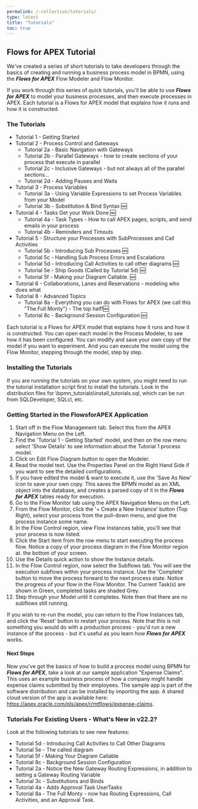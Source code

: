 ```yaml
---
permalink: /:collection/tutorials/
type: latest
title: "Tutorials"
toc: true
---
```

## Flows for APEX Tutorial

We've created a series of short tutorials to take developers through the basics of creating and running a business process model in BPMN, using the <b><i>Flows for APEX</i></b> Flow Modeler and Flow Monitor.

If you work through this series of quick tutorials, you'll be able to use <b><i>Flows for APEX</i></b> to model your business processes, and then execute processes in APEX.
Each tutorial is a Flows for APEX model that explains how it runs and how it is constructed.

### The Tutorials

* Tutorial 1 - Getting Started
* Tutorial 2 - Process Control and Gateways
  * Tutorial 2a - Basic Navigation with Gateways
  * Tutorial 2b - Parallel Gateways - how to create sections of your process that execute in parallel
  * Tutorial 2c - Inclusive Gateways - but not always all of the parallel sections...
  * Tutorial 2d - Adding Pauses and Waits
* Tutorial 3 - Process Variables
  * Tutorial 3a - Using Variable Expressions to set Process Variables from your Model
  * Tutorial 3b - Substitution & Bind Syntax 🆕
* Tutorial 4 - Tasks Get your Work Done 🆕
  * Tutorial 4a - Task Types  - How to call APEX pages, scripts, and send emails in your process
  * Tutorial 4b - Reminders and Timouts 
* Tutorial 5 - Structure your Processes with SubProcesses and Call Activities
  * Tutorial 5b - Introducing Sub Processes 🆕
  * Tutorial 5c - Handling Sub Process Errors and Escalations 
  * Tutorial 5d - Introducing Call Activities to call other diagrams 🆕
  * Tutorial 5e - Ship Goods (Called by Tutorial 5d) 🆕
  * Tutorial 5f - Making your Diagram Callable. 🆕
* Tutorial 6 - Collaborations, Lanes and Reservations - modeling who does what
* Tutorial 8 - Advanced Topics
  * Tutorial 8a - Everything you can do with Flows for APEX (we call this "The Full Monty") - The top half!🆕
  * Tutorial 8c - Background Session Configuration 🆕


Each tutorial is a Flows for APEX model that explains how it runs and how it is constructed.  You can open each model in the Process Modeler, to see how it has been configured.  You can modify and save your own copy of the model if you want to experiment.  And you can execute the model using the Flow Monitor, stepping through the model, step by step.

### Installing the Tutorials

If you are running the tutorials on your own system, you might need to run the tutorial installation script first to install the tutorials.  Look in the distribution files for \bpmn_tutorials\install_tutorials.sql, which can be run from SQLDeveloper, SQLcl, etc.

### Getting Started in the FlowsforAPEX Application

1. Start off in the Flow Management tab.  Select this from the APEX Navigation Menu on the Left.
2. Find the 'Tutorial 1 - Getting Started' model, and then on the row menu select 'Show Details' to see information about the Tutorial 1 process model.
3. Click on Edit Flow Diagram button to open the Modeler.
4. Read the model text.  Use the Properties Panel on the Right Hand Side if you want to see the detailed configurations.
5. If you have edited the model & want to execute it, use the 'Save As New' icon to save your own copy.  This saves the BPMN model as an XML object into the database, and creates a parsed copy of it in the <b><i>Flows for APEX</i></b> tables ready for execution.
6. Go to the Flow Monitor tab using the APEX Navigation Menu on the Left.
7. From the Flow Monitor, click the '+ Create a New Instance' button (Top Right), select your process from the pull-down menu, and give the process instance some name.
8. In the Flow Control region, view Flow Instances table, you'll see that your process is now listed.
9. Click the Start item from the row menu to start executing the process flow.  Notice a copy of your process diagram in the Flow Monitor region at. the bottom of your screen.
10. Use the Details quick action to show the Instance details.
11. In the Flow Control region, now select the Subflows tab.  You will see the execution subflows within your process instance.  Use the 'Complete' button to move the process forward to the next process state.  Notice the progress of your flow in the Flow Monitor.  The Current Task(s) are shown in Green, completed tasks are shaded Grey.
12. Step through your Model until it completes.  Note then that there are no subflows still running.

If you wish to re-run the model, you can return to the Flow Instances tab, and click the 'Reset' button to restart your process.  Note that this is not something you would do with a production process - you'd run a new instance of the process -  but it's useful as you learn how <i><b>Flows for APEX</b></i> works.

#### Next Steps

Now you've got the basics of how to build a process model using BPMN for <b><i>Flows for APEX</i></b>, take a look at our sample application "Expense Claims".  This uses an example business process of how a company might handle expense claims submitted by their employees.
The sample app is part of the software distribution and can be installed by importing the app. A shared cloud version of the app is available here:
https://apex.oracle.com/pls/apex/r/mtflows/expense-claims.

### Tutorials For Existing Users - What's New in v22.2?

Look at the following tutorials to see new features:

* Tutorial 5d - Introducing Call Activities to Call Other Diagrams
* Tutorial 5e - The called diagram
* Tutorial 5f - Making Your Diagram Callable
* Tutorial 8c - Background Session Configuration
* Tutorial 2a - Notice the New Gateway Routing Expressions, in addition to setting a Gateway Routing Variable
* Tutorial 3c - Substitutions and Binds
* Tutorial 4a - Adds Approval Task UserTasks
* Tutorial 8a - The Full Monty - now has Routing Expressions, Call Activities, and an Approval Task.
